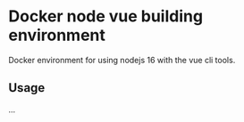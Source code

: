 # Docker node vue building environment

Docker environment for using nodejs 16 with the vue cli tools.

## Usage

...
